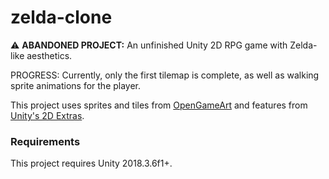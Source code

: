 # zelda-clone
⚠️ **ABANDONED PROJECT:** An unfinished Unity 2D RPG game with Zelda-like aesthetics.

PROGRESS:
Currently, only the first tilemap is complete, as well as walking sprite animations for the player.

This project uses sprites and tiles from [OpenGameArt](https://opengameart.org/)
and features from [Unity's 2D Extras](https://github.com/Unity-Technologies/2d-extras).

### Requirements

This project requires Unity 2018.3.6f1+.
